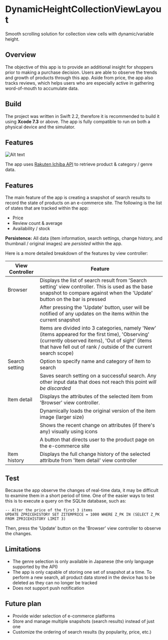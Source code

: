 # DynamicHeightCollectionViewLayout
Smooth scrolling solution for collection view cells with dynamic/variable height.

## Overview
The objective of this app is to provide an additional insight for shoppers prior to making a purchase decision. Users are able to observe the trends and growth of products through this app. Aside from price, the app also tracks reviews, which helps users who are especially active in gathering word-of-mouth to accumulate data.

## Build
The project was written in Swift 2.2, therefore it is recommended to build it using **Xcode 7.3** or above. The app is fully compatible to run on both a physical device and the simulator.

## Features

![Alt text](demo.gif)

The app uses [Rakuten Ichiba API](https://webservice.rakuten.co.jp/document/) to retrieve product & category / genre data.

## Features

The main feature of the app is creating a snapshot of search results to record the state of products on an e-commerce site. The following is the list of states that are tracked within the app:
  * Price
  * Review count & average
  * Availability / stock

**Persistence:** All data (item information, search settings, change history, and thumbnail / original images) are _persisted_ within the app.

Here is a more detailed breakdown of the features by view controller:

|View Controller | Feature|
|--------------- | -------|
|Browser | Displays the list of search result from 'Search setting' view controller. This is used as the base snapshot to compare against when the 'Update' button on the bar is pressed|
|| After pressing the 'Update' button, user will be notified of any updates on the items within the current snapshot|
|| Items are divided into 3 categories, namely 'New' (items appeared for the first time), 'Observing' (currently observed items), 'Out of sight' (items that have fell out of rank / outside of the current search scope)|
|Search setting | Option to specify name and category of item to search|
|| Saves search setting on a successful search. Any other input data that does not reach this point _will be discarded_|
|Item detail | Displays the attributes of the selected item from 'Browser' view controller.|
|| Dynamically loads the original version of the item image (larger size)|
|| Shows the recent change on attributes (if there's any) visually using icons|
|| A button that directs user to the product page on the e-commerce site|
|Item history | Displays the full change history of the selected attribute from 'Item detail' view controller|

## Test
Because the app observe the changes of real-time data, it may be difficult to examine them in a short period of time. One of the easier ways to test this is to execute a query on the SQLite database, such as:

```
-- Alter the price of the first 3 items
UPDATE ZPRICEHISTORY SET ZITEMPRICE = 1000 WHERE Z_PK IN (SELECT Z_PK FROM ZPRICEHISTORY LIMIT 3)
```

Then, press the 'Update' button on the 'Browser' view controller to observe the changes.

## Limitations
* The genre selection is only available in Japanese (the only language supported by the API)
* The app is only capable of storing one set of snapshot at a time. To perform a new search, all product data stored in the device has to be deleted as they can no longer be tracked
* Does not support push notification

## Future plan
* Provide wider selection of e-commerce platforms
* Store and manage multiple snapshots (search results) instead of just one
* Customize the ordering of search results (by popularity, price, etc.)
